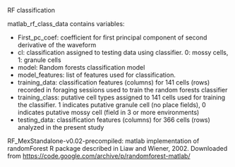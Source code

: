 
RF classification

matlab_rf_class_data contains variables: 
* First_pc_coef: coefficient for first principal component of second derivative of the waveform
* cl: classification assigned to testing data using classifier. 0: mossy cells, 1: granule cells
* model: Random forests classification model
* model_features: list of features used for classification.
* training_data: classification features (columns) for 141 cells (rows) recorded in foraging sessions used to train the random forests classifier
* training_class: putative cell types assigned to 141 cells used for training the classifier. 1 indicates putative granule cell (no place fields), 0 indicates putative mossy cell (field in 3 or more environments)
* testing_data: classification features (columns) for 366 cells (rows) analyzed in the present study


RF_MexStandalone-v0.02-precompiled:
matlab implementation of randomForest R package described in Liaw and Wiener, 2002. 
Downloaded from https://code.google.com/archive/p/randomforest-matlab/
